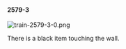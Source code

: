 #### 2579-3
![train-2579-3-0.png](https://github.com/lil-lab/nlvr/raw/master/nlvr/train/images/16/train-2579-3-0.png "train-2579-3-0.png")

There is a black item touching the wall.